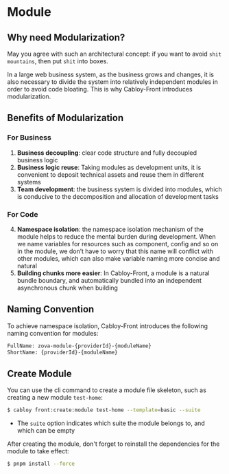 # Module

## Why need Modularization?

May you agree with such an architectural concept: if you want to avoid `shit mountains`, then put `shit` into boxes.

In a large web business system, as the business grows and changes, it is also necessary to divide the system into relatively independent modules in order to avoid code bloating. This is why Cabloy-Front introduces modularization.

## Benefits of Modularization

### For Business

1. **Business decoupling**: clear code structure and fully decoupled business logic
2. **Business logic reuse**: Taking modules as development units, it is convenient to deposit technical assets and reuse them in different systems
3. **Team development**: the business system is divided into modules, which is conducive to the decomposition and allocation of development tasks

### For Code

4. **Namespace isolation**: the namespace isolation mechanism of the module helps to reduce the mental burden during development. When we name variables for resources such as component, config and so on in the module, we don’t have to worry that this name will conflict with other modules, which can also make variable naming more concise and natural
5. **Building chunks more easier**: In Cabloy-Front, a module is a natural bundle boundary, and automatically bundled into an independent asynchronous chunk when building

## Naming Convention

To achieve namespace isolation, Cabloy-Front introduces the following naming convention for modules:

```bash
FullName: zova-module-{providerId}-{moduleName}
ShortName: {providerId}-{moduleName}
```

## Create Module

You can use the cli command to create a module file skeleton, such as creating a new module `test-home`:

```bash
$ cabloy front:create:module test-home --template=basic --suite
```

- The `suite` option indicates which suite the module belongs to, and which can be empty

After creating the module, don't forget to reinstall the dependencies for the module to take effect:

```bash
$ pnpm install --force
```
